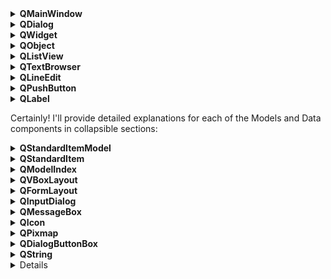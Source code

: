 <details>
<summary><strong>QMainWindow</strong></summary>

## Overview
QMainWindow is the central widget for creating the main application window in Qt. It provides a framework for building an application's user interface with standard features like menus, toolbars, dock widgets, and a status bar[1].

### Key Features
- Central widget area
- Menu bar
- Tool bars
- Dock widgets
- Status bar

### Usage
```cpp
#include <QMainWindow>

class MyMainWindow : public QMainWindow {
    Q_OBJECT
public:
    MyMainWindow(QWidget *parent = nullptr) : QMainWindow(parent) {
        setCentralWidget(new QWidget);
        createMenus();
        createToolBars();
        createStatusBar();
    }
};
```

### Best Practices
- Set a central widget to hold the main content of your application
- Use actions to create menu items and toolbar buttons for consistency
- Implement dock widgets for modular, user-customizable interfaces

### Tips
- Use `setMenuBar()`, `addToolBar()`, and `setStatusBar()` to add respective components
- Utilize `QSettings` to save and restore window state and geometry

### Important Methods
- `setCentralWidget(QWidget *widget)`: Sets the central widget of the window
- `menuBar()`: Returns the menu bar for the main window
- `statusBar()`: Returns the status bar for the main window
- `addToolBar(QToolBar *toolbar)`: Adds a toolbar to the main window
- `addDockWidget(Qt::DockWidgetArea area, QDockWidget *dockwidget)`: Adds a dock widget to the specified area

</details>

<details>
<summary><strong>QDialog</strong></summary>

## Overview
QDialog is a window for short-term tasks and brief communication with the user. It's typically used for settings, input forms, or displaying information.

### Key Features
- Modal or modeless operation
- Built-in button layouts (OK, Cancel, etc.)
- Can be customized with any widgets

### Usage
```cpp
#include <QDialog>
#include <QVBoxLayout>
#include <QPushButton>

class MyDialog : public QDialog {
    Q_OBJECT
public:
    MyDialog(QWidget *parent = nullptr) : QDialog(parent) {
        QVBoxLayout *layout = new QVBoxLayout(this);
        QPushButton *okButton = new QPushButton("OK", this);
        layout->addWidget(okButton);
        connect(okButton, &QPushButton::clicked, this, &QDialog::accept);
    }
};

// Using the dialog
MyDialog dialog;
if (dialog.exec() == QDialog::Accepted) {
    // Handle acceptance
}
```

### Best Practices
- Use `exec()` for modal dialogs and `show()` for modeless ones
- Implement `accept()` and `reject()` slots for handling dialog closure
- Utilize `QDialogButtonBox` for standard button layouts

### Tips
- Override `sizeHint()` to suggest an initial size for your dialog
- Use `setModal(true)` to prevent interaction with other windows while the dialog is open

### Important Methods
- `exec()`: Shows the dialog as modal and returns a dialog code
- `show()`: Shows the dialog as modeless
- `accept()`: Accepts the dialog (typically emitted when OK is clicked)
- `reject()`: Rejects the dialog (typically emitted when Cancel is clicked)

</details>

<details>
<summary><strong>QWidget</strong></summary>

## Overview
QWidget is the base class of all user interface objects in Qt. It's the atom of the user interface: the basic building block for creating custom UI elements.

### Key Features
- Can contain other widgets
- Can be styled with CSS-like stylesheets
- Handles its own painting and event processing

### Usage
```cpp
#include <QWidget>
#include <QPainter>

class MyCustomWidget : public QWidget {
    Q_OBJECT
public:
    MyCustomWidget(QWidget *parent = nullptr) : QWidget(parent) {}

protected:
    void paintEvent(QPaintEvent *event) override {
        QPainter painter(this);
        painter.drawText(rect(), Qt::AlignCenter, "Hello, World!");
    }
};
```

### Best Practices
- Override `paintEvent()` for custom drawing
- Use layouts to manage child widgets
- Implement custom signals and slots for widget-specific events

### Tips
- Call `update()` to schedule a repaint of the widget
- Use `setAttribute(Qt::WA_OpaquePaintEvent)` for widgets that completely fill their paint area
- Implement `sizeHint()` and `minimumSizeHint()` for proper sizing in layouts

### Important Methods
- `setLayout(QLayout *layout)`: Sets the layout manager for the widget
- `show()`: Shows the widget and its child widgets
- `hide()`: Hides the widget and its child widgets
- `update()`: Schedules a paint event for updating the widget
- `setStyleSheet(const QString &styleSheet)`: Sets the widget's style sheet

</details>

<details>
<summary><strong>QObject</strong></summary>

## Overview
QObject is the base class for all Qt objects. It's central to Qt's meta-object system, enabling features like signals and slots, properties, and dynamic object management.

### Key Features
- Signal and slot mechanism
- Object naming and hierarchical ownership
- Meta-object information (run-time type information)
- Event handling

### Usage
```cpp
#include <QObject>

class MyClass : public QObject {
    Q_OBJECT
public:
    MyClass(QObject *parent = nullptr) : QObject(parent) {}

signals:
    void mySignal();

public slots:
    void mySlot() {
        emit mySignal();
    }
};
```

### Best Practices
- Always use the `Q_OBJECT` macro in classes derived from QObject
- Utilize parent-child relationships for automatic memory management
- Use signals and slots for loose coupling between objects

### Tips
- Use `connect()` to establish signal-slot connections
- Implement custom properties with `Q_PROPERTY` macro
- Use `qobject_cast<>()` for safe downcasting of QObject pointers

### Important Methods
- `connect()`: Connects a signal to a slot
- `disconnect()`: Disconnects a signal from a slot
- `sender()`: Returns a pointer to the object that sent the signal
- `deleteLater()`: Schedules the object for deletion
- `setProperty()` and `property()`: Set and get dynamic properties

</details>

<!--    /////////////////////////////////////////////////////////////// -->

<details>
<summary><strong>QListView</strong></summary>

## Overview
QListView is a widget that provides a scrollable list of items. It's part of Qt's Model/View framework, allowing for flexible display of data.

### Key Features
- Displays items in a vertical list
- Supports selection modes (single, multiple, extended)
- Can display icons alongside text
- Customizable item delegates for advanced rendering

### Usage
```cpp
#include <QListView>
#include <QStringListModel>

QListView *listView = new QListView(this);
QStringListModel *model = new QStringListModel(this);
QStringList list = {"Item 1", "Item 2", "Item 3"};
model->setStringList(list);
listView->setModel(model);
```

### Best Practices
- Use with a model (e.g., QStringListModel, QStandardItemModel) to populate items
- Implement custom item delegates for complex item rendering
- Connect to selectionChanged signal to handle user selections

### Tips
- Use `setAlternatingRowColors(true)` for better readability
- Implement `setEditTriggers()` to control when items can be edited
- Use `setViewMode(QListView::IconMode)` for a grid-like icon view

### Important Methods
- `setModel(QAbstractItemModel *model)`: Sets the model for the view
- `selectionModel()`: Returns the current selection model
- `setItemDelegate(QAbstractItemDelegate *delegate)`: Sets a custom delegate for rendering items
- `setSelectionMode(QAbstractItemView::SelectionMode mode)`: Sets the selection behavior
- `currentIndex()`: Returns the model index of the current item

</details>

<details>
<summary><strong>QTextBrowser</strong></summary>

## Overview
QTextBrowser is a rich text viewer with hypertext navigation capabilities. It's ideal for displaying formatted text content like help documentation or simple HTML pages.

### Key Features
- Supports rich text formatting (HTML subset)
- Hyperlink navigation
- Text search functionality
- Can load local and remote content

### Usage
```cpp
#include <QTextBrowser>

QTextBrowser *browser = new QTextBrowser(this);
browser->setHtml("<h1>Welcome</h1><p>This is a <a href='#section'>link</a>.</p>");
browser->setOpenExternalLinks(true);
```

### Best Practices
- Use `setSource()` to load content from a URL or local file
- Connect to `anchorClicked()` signal to handle link navigation
- Use `setSearchPaths()` to set paths for resolving relative URLs

### Tips
- Use `setOpenExternalLinks(true)` to open external links in the system browser
- Implement `setOpenLinks(false)` and handle `anchorClicked()` for custom navigation
- Use `find()` method for text search functionality

### Important Methods
- `setHtml(const QString &text)`: Sets the content as HTML
- `setSource(const QUrl &name)`: Sets the source of the content to display
- `backward()` and `forward()`: Navigate through the history
- `zoomIn()` and `zoomOut()`: Adjust the text size
- `reload()`: Reloads the current document

</details>

<details>
<summary><strong>QLineEdit</strong></summary>

## Overview
QLineEdit is a one-line text editor. It allows the user to enter and edit a single line of plain text.

### Key Features
- Single-line text input
- Password echo mode
- Input validation and masking
- Undo/redo functionality

### Usage
```cpp
#include <QLineEdit>

QLineEdit *lineEdit = new QLineEdit(this);
lineEdit->setPlaceholderText("Enter your name");
connect(lineEdit, &QLineEdit::textChanged, this, &MyClass::onTextChanged);
```

### Best Practices
- Use `setPlaceholderText()` to provide hints to the user
- Implement input validation using `setValidator()`
- Connect to appropriate signals (`textChanged()`, `returnPressed()`, etc.) for real-time interaction

### Tips
- Use `setEchoMode(QLineEdit::Password)` for password fields
- Implement `setInputMask()` for formatted input (e.g., phone numbers)
- Use `setClearButtonEnabled(true)` to add a clear button inside the field

### Important Methods
- `text()`: Returns the current text
- `setText(const QString &)`: Sets the text
- `clear()`: Clears the content
- `setMaxLength(int)`: Sets the maximum allowed text length
- `setReadOnly(bool)`: Makes the line edit read-only

</details>

<details>
<summary><strong>QPushButton</strong></summary>

## Overview
QPushButton is a command button that can be clicked by the user to trigger an action.

### Key Features
- Can display text, icons, or both
- Supports auto-repeat for continuous clicking
- Can be set as the default button in dialogs
- Checkable state for toggle functionality

### Usage
```cpp
#include <QPushButton>

QPushButton *button = new QPushButton("Click Me", this);
button->setIcon(QIcon(":/icons/myicon.png"));
connect(button, &QPushButton::clicked, this, &MyClass::onButtonClicked);
```

### Best Practices
- Use clear, action-oriented text for button labels
- Implement keyboard shortcuts using `setShortcut()`
- Use `setDefault(true)` for the primary action in dialogs

### Tips
- Use `setCheckable(true)` for toggle buttons
- Implement `setAutoRepeat(true)` for buttons that need continuous pressing
- Use `setFlat(true)` for a more modern, borderless look

### Important Methods
- `setText(const QString &text)`: Sets the button's text
- `setIcon(const QIcon &icon)`: Sets the button's icon
- `setEnabled(bool)`: Enables or disables the button
- `click()`: Programmatically clicks the button
- `setMenu(QMenu *menu)`: Sets a menu to be shown when the button is clicked

</details>

<details>
<summary><strong>QLabel</strong></summary>

## Overview
QLabel is a widget used to display text or images. It's typically used for static content but can also support basic rich text.

### Key Features
- Can display plain text, rich text, or images
- Supports text alignment and word wrapping
- Can act as a buddy for other widgets (for accessibility)
- Supports basic interactions like opening URLs

### Usage
```cpp
#include <QLabel>

QLabel *label = new QLabel("Hello, World!", this);
label->setAlignment(Qt::AlignCenter);

// For images
QLabel *imageLabel = new QLabel(this);
imageLabel->setPixmap(QPixmap(":/images/myimage.png"));
```

### Best Practices
- Use `setBuddy()` to associate labels with input widgets
- Implement `setWordWrap(true)` for long text that should wrap
- Use `setOpenExternalLinks(true)` for clickable URLs in rich text

### Tips
- Use `setTextFormat(Qt::RichText)` to enable rich text rendering
- Implement `setTextInteractionFlags()` to control text selection and linking
- Use `setScaledContents(true)` to scale image content to fit the label size

### Important Methods
- `setText(const QString &)`: Sets the label's text
- `setPixmap(const QPixmap &)`: Sets an image to display
- `clear()`: Clears the label's content
- `setAlignment(Qt::Alignment)`: Sets the text alignment
- `setMargin(int)`: Sets the margin around the content

</details>

<!--    /////////////////////////////////////////////////////////////// -->

Certainly! I'll provide detailed explanations for each of the Models and Data components in collapsible sections:

<details>
<summary><strong>QStandardItemModel</strong></summary>

## Overview
QStandardItemModel is a generic model that can be used with Qt's Model/View architecture. It provides a flexible way to store custom hierarchical data.

### Key Features
- Stores items in a tree-like structure
- Can represent both list and tree data
- Supports sorting and filtering
- Easily extendable for custom data types

### Usage
```cpp
#include <QStandardItemModel>
#include <QStandardItem>

QStandardItemModel *model = new QStandardItemModel(this);
QStandardItem *parentItem = model->invisibleRootItem();

for (int i = 0; i < 4; ++i) {
    QStandardItem *item = new QStandardItem(QString("Item %0").arg(i));
    parentItem->appendRow(item);
    parentItem = item;
}
```

### Best Practices
- Use `setData()` and `data()` for setting and retrieving custom data
- Implement custom roles for storing different types of data per item
- Use `setHeaderData()` to set headers for views

### Tips
- Use `invisibleRootItem()` to access the top-level item
- Implement `setSortRole()` for custom sorting behavior
- Use `setItemPrototype()` to customize item creation

### Important Methods
- `setItem(int row, int column, QStandardItem *item)`: Sets an item at a specific position
- `appendRow(QStandardItem *item)`: Appends a new row with the given item
- `removeRow(int row)`: Removes a row from the model
- `clear()`: Removes all items from the model
- `itemFromIndex(const QModelIndex &index)`: Returns the item for a given model index

</details>

<details>
<summary><strong>QStandardItem</strong></summary>

## Overview
QStandardItem represents a single item in a QStandardItemModel. It can store various types of data and be used to build hierarchical structures.

### Key Features
- Can store text, icons, and custom data
- Supports parent-child relationships for tree structures
- Customizable flags (editable, checkable, etc.)
- Can be subclassed for more complex items

### Usage
```cpp
#include <QStandardItem>

QStandardItem *item = new QStandardItem("My Item");
item->setIcon(QIcon(":/icons/myicon.png"));
item->setData(QVariant(123), Qt::UserRole);
item->setCheckable(true);
item->setEditable(false);
```

### Best Practices
- Use `setData()` with custom roles to store additional information
- Implement `type()` when subclassing for custom item types
- Use `setFlags()` to control item behavior (editable, selectable, etc.)

### Tips
- Use `clone()` to create a copy of an item
- Implement `setAccessibleText()` for accessibility support
- Use `setToolTip()` to provide additional information on hover

### Important Methods
- `setText(const QString &text)`: Sets the display text of the item
- `setIcon(const QIcon &icon)`: Sets the icon for the item
- `setData(const QVariant &value, int role = Qt::UserRole + 1)`: Sets custom data for the item
- `child(int row, int column = 0)`: Returns a child item at the specified position
- `appendRow(QStandardItem *item)`: Appends a child item

</details>

<details>
<summary><strong>QModelIndex</strong></summary>

## Overview
QModelIndex is used to locate data in a data model. It acts as a temporary pointer to a specific piece of information within the model's structure.

### Key Features
- Represents the location of data in model/view architecture
- Lightweight and can be copied efficiently
- Provides row, column, and parent information
- Invalid when the referenced data is no longer available

### Usage
```cpp
#include <QModelIndex>
#include <QAbstractItemModel>

void MyClass::handleIndex(const QModelIndex &index) {
    if (index.isValid()) {
        int row = index.row();
        int column = index.column();
        QVariant data = index.data();
        QModelIndex parent = index.parent();
        // Process the data...
    }
}
```

### Best Practices
- Always check `isValid()` before using a QModelIndex
- Use `model()` to get the associated model when needed
- Don't store QModelIndex objects long-term as they may become invalid

### Tips
- Use `sibling()` to navigate between items at the same level
- Implement `internalPointer()` for custom item pointers in complex models
- Use `child()` to navigate to child items in tree models

### Important Methods
- `row()`: Returns the row of the item
- `column()`: Returns the column of the item
- `parent()`: Returns the parent index
- `data(int role = Qt::DisplayRole)`: Returns the data stored under the given role
- `model()`: Returns a pointer to the model that the index belongs to

</details>


<!--    /////////////////////////////////////////////////////////////// -->

<details>
<summary><strong>QVBoxLayout</strong></summary>

## Overview
QVBoxLayout is a layout that arranges its child widgets vertically in a single column. It's part of Qt's layout system, which automatically resizes and positions widgets based on their size policies and the available space.

### Key Features
- Arranges widgets from top to bottom
- Supports spacing between widgets
- Can be nested with other layouts for complex arrangements
- Automatically adjusts the size of child widgets based on their size policies

### Usage
```cpp
#include <QVBoxLayout>
#include <QPushButton>

QWidget *window = new QWidget;
QVBoxLayout *layout = new QVBoxLayout(window);

QPushButton *button1 = new QPushButton("Button 1");
QPushButton *button2 = new QPushButton("Button 2");
QPushButton *button3 = new QPushButton("Button 3");

layout->addWidget(button1);
layout->addWidget(button2);
layout->addWidget(button3);

window->show();
```

### Best Practices
- Use `addStretch()` to create space between widgets
- Nest QVBoxLayout with other layouts (e.g., QHBoxLayout) for more complex arrangements
- Set size policies on child widgets to control their resizing behavior

### Tips
- Use `setSpacing()` to adjust the spacing between widgets
- Implement `setContentsMargins()` to add margins around the layout
- Call `addLayout()` to add nested layouts

### Important Methods
- `addWidget(QWidget *widget, int stretch = 0, Qt::Alignment alignment = Qt::Alignment())`: Adds a widget to the layout
- `addLayout(QLayout *layout, int stretch = 0)`: Adds a nested layout to the layout
- `addStretch(int stretch = 1)`: Adds a stretch factor to the layout
- `setSpacing(int spacing)`: Sets the spacing between the layout's child widgets
- `setContentsMargins(int left, int top, int right, int bottom)`: Sets the margins around the layout

</details>

<details>
<summary><strong>QFormLayout</strong></summary>

## Overview
QFormLayout is a layout that arranges its child widgets in a two-column form. It's commonly used for creating forms with labeled input fields.

### Key Features
- Arranges widgets in a grid-like layout with labels and fields
- Automatically adjusts the size of labels based on their contents
- Supports spanning fields across multiple columns
- Can be used with various types of input widgets (QLineEdit, QComboBox, etc.)

### Usage
```cpp
#include <QFormLayout>
#include <QLineEdit>
#include <QLabel>

QWidget *window = new QWidget;
QFormLayout *layout = new QFormLayout(window);

QLineEdit *nameEdit = new QLineEdit;
QLineEdit *emailEdit = new QLineEdit;

layout->addRow(new QLabel("Name:"), nameEdit);
layout->addRow(new QLabel("Email:"), emailEdit);

window->show();
```

### Best Practices
- Use `addRow()` to add a label-field pair to the form
- Nest QFormLayout with other layouts for more complex arrangements
- Set size policies on child widgets to control their resizing behavior

### Tips
- Use `setFieldGrowthPolicy()` to control how fields resize
- Implement `setLabelAlignment()` to align labels within the form
- Call `addRow(QWidget *label, QWidget *field)` to add a custom label-field pair

### Important Methods
- `addRow(const QString &labelText, QWidget *field)`: Adds a row with a label and a field
- `addRow(QWidget *label, QWidget *field)`: Adds a row with a custom label and a field
- `addRow(QWidget *widget)`: Adds a row with a single widget that spans both columns
- `setFieldGrowthPolicy(FieldGrowthPolicy policy)`: Sets the field growth policy
- `setLabelAlignment(Qt::Alignment alignment)`: Sets the alignment of the labels

</details>

<details>
<summary><strong>QInputDialog</strong></summary>

## Overview
QInputDialog is a convenience dialog that allows the user to enter a single piece of information, such as a string, number, or item from a list.

### Key Features
- Provides input fields for text, numbers, and lists
- Supports validation and input masking
- Can be used as a modal or modeless dialog
- Emits signals when the user accepts or rejects the dialog

### Usage
```cpp
#include <QInputDialog>

bool ok;
QString name = QInputDialog::getText(this, "Name", "Enter your name:", QLineEdit::Normal, "", &ok);
if (ok && !name.isEmpty()) {
    // Use the entered name
}
```

### Best Practices
- Use static convenience functions for quick input dialogs
- Customize the dialog by creating an instance of QInputDialog
- Connect to `accepted()` and `rejected()` signals for handling user input

### Tips
- Use `setInputMode()` to specify the type of input (text, number, list)
- Implement `setTextValue()`, `setIntValue()`, or `setDoubleValue()` to set initial values
- Use `setComboBoxItems()` to populate a list input dialog

### Important Methods
- `getText(QWidget *parent, const QString &title, const QString &label, QLineEdit::EchoMode echo = QLineEdit::Normal, const QString &text = QString(), bool *ok = nullptr, Qt::WindowFlags flags = Qt::WindowFlags(), Qt::InputMethodHints inputMethodHints = Qt::ImhNone)`: Static convenience function to get text input
- `getInt(QWidget *parent, const QString &title, const QString &label, int value = 0, int min = -2147483647, int max = 2147483647, int step = 1, bool *ok = nullptr, Qt::WindowFlags flags = Qt::WindowFlags())`: Static convenience function to get integer input
- `getDouble(QWidget *parent, const QString &title, const QString &label, double value = 0, double min = -2147483647, double max = 2147483647, int decimals = 1, bool *ok = nullptr, Qt::WindowFlags flags = Qt::WindowFlags())`: Static convenience function to get double input
- `getItem(QWidget *parent, const QString &title, const QString &label, const QStringList &items, int current = 0, bool editable = true, bool *ok = nullptr, Qt::WindowFlags flags = Qt::WindowFlags(), Qt::InputMethodHints inputMethodHints = Qt::ImhNone)`: Static convenience function to get an item from a list

</details>

<details>
<summary><strong>QMessageBox</strong></summary>

## Overview
QMessageBox is a dialog for displaying messages, getting user feedback, and displaying critical errors or warnings.

### Key Features
- Provides predefined message boxes (information, warning, critical, question)
- Supports custom buttons and button roles
- Can display rich text and HTML content
- Emits signals when the user interacts with the dialog

### Usage
```cpp
#include <QMessageBox>

QMessageBox::information(this, "Information", "This is an information message.");

int result = QMessageBox::question(this, "Question", "Do you want to continue?", QMessageBox::Yes | QMessageBox::No);
if (result == QMessageBox::Yes) {
    // User answered yes
}
```

### Best Practices
- Use static convenience functions for quick message boxes
- Customize the dialog by creating an instance of QMessageBox
- Connect to `buttonClicked()` signal to handle user interaction

### Tips
- Use `setInformativeText()` to provide additional details
- Implement `setDetailedText()` to show more advanced information
- Use `setIcon()` to set a custom icon for the message box

### Important Methods
- `information(QWidget *parent, const QString &title, const QString &text, StandardButtons buttons = Ok, StandardButton defaultButton = NoButton)`: Static convenience function to show an information message box
- `warning(QWidget *parent, const QString &title, const QString &text, StandardButtons buttons = Ok, StandardButton defaultButton = NoButton)`: Static convenience function to show a warning message box
- `critical(QWidget *parent, const QString &title, const QString &text, StandardButtons buttons = Ok, StandardButton defaultButton = NoButton)`: Static convenience function to show a critical error message box
- `question(QWidget *parent, const QString &title, const QString &text, StandardButtons buttons = StandardButtons(Yes | No), StandardButton defaultButton = NoButton)`: Static convenience function to show a question message box
- `setStandardButtons(StandardButtons buttons)`: Sets the buttons to display in the message box

</details>

<!--    /////////////////////////////////////////////////////////////// -->

<details>
<summary><strong>QIcon</strong></summary>

## Overview
QIcon represents a graphical icon that can be used in various parts of a Qt application, such as buttons, menu items, or window titles.

### Key Features
- Supports different sizes and modes (normal, active, disabled, selected)
- Can load icons from various sources (files, resources, themes)
- Automatically scales icons to fit the desired size
- Provides fallback mechanisms for missing icon sizes

### Usage
```cpp
#include <QIcon>

QIcon icon(":/icons/myicon.png");
QPushButton *button = new QPushButton(icon, "My Button");
```

### Best Practices
- Use `addFile()` to add different sizes of the same icon
- Implement `setThemeName()` and `setThemeSearchPaths()` for themed icons
- Use `actualSize()` to get the appropriate icon size for a given widget

### Tips
- Call `pixmap()` to get a QPixmap representation of the icon
- Use `cacheKey()` to get a unique identifier for the icon
- Implement `setIsMask()` to specify if the icon is a mask

### Important Methods
- `addFile(const QString &fileName, const QSize &size = QSize(), Mode mode = Normal, State state = Off)`: Adds an icon to the pixmap collection
- `pixmap(const QSize &size, Mode mode = Normal, State state = Off)`: Returns a QPixmap representation of the icon
- `actualSize(const QSize &size, Mode mode = Normal, State state = Off)`: Returns the actual size of the icon for the given size, mode, and state
- `cacheKey()`: Returns a unique key identifying the icon

</details>

<details>
<summary><strong>QPixmap</strong></summary>

## Overview
QPixmap is an off-screen image representation that is optimized for drawing. It is commonly used for loading and displaying images in Qt applications.

### Key Features
- Supports various image formats (PNG, JPEG, BMP, etc.)
- Can be created from files, resources, or raw data
- Provides methods for drawing, scaling, and transforming images
- Optimized for fast rendering on the screen

### Usage
```cpp
#include <QPixmap>

QPixmap pixmap(":/images/myimage.png");
QLabel *label = new QLabel;
label->setPixmap(pixmap);
```

### Best Practices
- Use `load()` or `loadFromData()` to load images from files or memory
- Implement `scaled()` to resize the pixmap while maintaining aspect ratio
- Use `copy()` to create a copy of a portion of the pixmap

### Tips
- Call `save()` to save the pixmap to a file
- Use `isNull()` to check if the pixmap is empty
- Implement `toImage()` to convert the pixmap to a QImage

### Important Methods
- `load(const QString &fileName, const char *format = nullptr, Qt::ImageConversionFlags flags = Qt::AutoColor)`: Loads an image from a file
- `loadFromData(const uchar *buf, uint len, const char *format = nullptr, Qt::ImageConversionFlags flags = Qt::AutoColor)`: Loads an image from raw data
- `scaled(const QSize &size, Qt::AspectRatioMode aspectRatioMode = Qt::IgnoreAspectRatio, Qt::TransformationMode transformMode = Qt::FastTransformation)`: Returns a scaled copy of the pixmap
- `save(const QString &fileName, const char *format = nullptr, int quality = -1)`: Saves the pixmap to a file
- `toImage()`: Converts the pixmap to a QImage

</details>

<details>
<summary><strong>QDialogButtonBox</strong></summary>

## Overview
QDialogButtonBox is a widget that groups buttons in a dialog following the platform's style guidelines. It provides a convenient way to add standard buttons (OK, Cancel, Apply) to dialogs.

### Key Features
- Automatically arranges buttons based on the platform's layout
- Supports predefined button roles (accept, reject, apply, etc.)
- Can be used with custom buttons or standard buttons
- Provides signals for handling button clicks

### Usage
```cpp
#include <QDialogButtonBox>

QDialogButtonBox *buttonBox = new QDialogButtonBox(QDialogButtonBox::Ok | QDialogButtonBox::Cancel);
connect(buttonBox, &QDialogButtonBox::accepted, this, &MyDialog::accept);
connect(buttonBox, &QDialogButtonBox::rejected, this, &MyDialog::reject);
```

### Best Practices
- Use `addButton()` to add custom buttons to the button box
- Implement `setStandardButtons()` to add predefined buttons
- Connect to `accepted()` and `rejected()` signals for handling button clicks

### Tips
- Call `clear()` to remove all buttons from the button box
- Use `button()` to get a pointer to a specific button
- Implement `setOrientation()` to change the layout direction of the buttons

### Important Methods
- `addButton(QAbstractButton *button, ButtonRole role)`: Adds a custom button to the button box
- `addButton(StandardButton button)`: Adds a predefined standard button to the button box
- `setStandardButtons(StandardButtons buttons)`: Sets the standard buttons to display in the button box
- `button(StandardButton which)`: Returns a pointer to a specific standard button
- `accepted()`: Signal emitted when an accepted button is clicked
- `rejected()`: Signal emitted when a rejected button is clicked

</details>

<details>
<summary><strong>QString</strong></summary>

## Overview
QString is Qt's own string class, designed for easy text manipulation. It provides a wide range of methods for working with strings and supports Unicode characters.

### Key Features
- Provides a rich set of methods for string manipulation
- Supports Unicode characters and encodings
- Optimized for performance and memory usage
- Integrates well with Qt's signals and slots mechanism

### Usage
```cpp
#include <QString>

QString name = "John Doe";
QString uppercaseName = name.toUpper();
QString reversedName = name.reversed();
```

### Best Practices
- Use `arg()` for string interpolation
- Implement `split()` and `join()` for working with string lists
- Use `contains()` and `indexOf()` for searching within strings

### Tips
- Call `isEmpty()` to check if a string is empty
- Use `isNull()` to check if a string is null (uninitialized)
- Implement `toLatin1()`, `toUtf8()`, or `toLocal8Bit()` to convert to a C-style string

### Important Methods
- `length()`: Returns the length of the string
- `isEmpty()`: Returns true if the string is empty
- `isNull()`: Returns true if the string is null (uninitialized)
- `append(const QString &str)`: Appends a string to the end of the string
- `prepend(const QString &str)`: Prepends a string to the beginning of the string
- `insert(int position, const QString &str)`: Inserts a string at the specified position
- `replace(const QString &before, const QString &after)`: Replaces a substring with another string
- `toLower()`: Returns a lowercase copy of the string
- `toUpper()`: Returns an uppercase copy of the string
- `trimmed()`: Returns a copy of the string with leading and trailing whitespace removed

</details>

<details>
="QList">
## Overview
QList is a template class that provides a list data structure. It stores a collection of items and supports various operations for adding, removing, and accessing elements.

### Key Features
- Stores a collection of items of a specific type
- Provides methods for adding, inserting, and removing elements
- Supports random access to elements using indexes
- Optimized for performance and memory usage

### Usage
```cpp
#include <QList>

QList<int> numbers;
numbers.append(1);
numbers.append(2);
numbers.append(3);
int firstNumber = numbers.first();
int lastNumber = numbers.last();
```

### Best Practices
- Use `at()` or `operator[]` for safe random access to elements
- Implement `contains()` to check if a list contains a specific item
- Use `indexOf()` and `lastIndexOf()` to find the index of an item

### Tips
- Call `isEmpty()` to check if a list is empty
- Use `size()` or `count()` to get the number of elements in the list
- Implement `clear()` to remove all elements from the list

### Important Methods
- `append(const T &value)`: Appends an item to the end of the list
- `prepend(const T &value)`: Prepends an item to the beginning of the list
- `insert(int i, const T &value)`: Inserts an item at the specified index
- `removeAt(int i)`: Removes the item at the specified index
- `removeOne(const T &value)`: Removes the first occurrence of the specified item
- `at(int i)`: Returns a reference to the item at the specified index
- `first()`: Returns a reference to the first item in the list
- `last()`: Returns a reference to the last item in the list
- `contains(const T &value)`: Returns true if the list contains the specified item
- `indexOf(const T &value, int from = 0)`: Returns the index of the first occurrence of the specified item
- `lastIndexOf(const T &value, int from = -1)`: Returns the index of the last occurrence of the specified item

</details>


<!--    /////////////////////////////////////////////////////////////// -->



<!--    /////////////////////////////////////////////////////////////// -->



<!--    /////////////////////////////////////////////////////////////// -->



<!--    /////////////////////////////////////////////////////////////// -->
